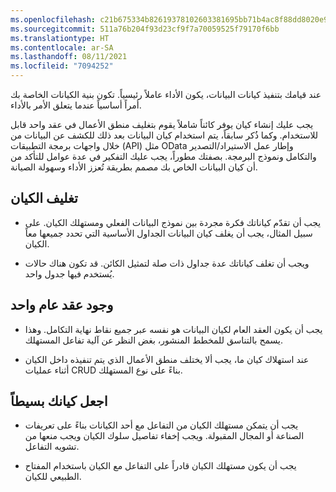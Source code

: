 ```yaml
---
ms.openlocfilehash: c21b675334b82619378102603381695bb71b4ac8f88dd8020e909feacee3e5e6
ms.sourcegitcommit: 511a76b204f93d23cf9f7a70059525f79170f6bb
ms.translationtype: HT
ms.contentlocale: ar-SA
ms.lasthandoff: 08/11/2021
ms.locfileid: "7094252"
---
```

عند قيامك بتنفيذ كيانات البيانات، يكون الأداء عاملاً رئيسياً. تكون بنية الكيانات الخاصة بك أمراً أساسياً عندما يتعلق الأمر بالأداء.

يجب عليك إنشاء كيان يوفر كائناً شاملاً يقوم بتغليف منطق الأعمال في عقد واحد قابل للاستخدام. وكما ذُكر سابقاً، يتم استخدام كيان البيانات بعد ذلك للكشف عن البيانات من خلال واجهات برمجة التطبيقات (API) مثل OData وإطار عمل الاستيراد/التصدير والتكامل ونموذج البرمجة. بصفتك مطوراً، يجب عليك التفكير في عدة عوامل للتأكد من أن كيان البيانات الخاص بك مصمم بطريقة تُعزز الأداء وسهولة الصيانة.  

## <a name="entity-encapsulation"></a>تغليف الكيان

-   يجب أن تقدّم كياناتك فكرة مجردة بين نموذج البيانات الفعلي ومستهلك الكيان. على سبيل المثال، يجب أن يغلف كيان البيانات الجداول الأساسية التي تحدد جميعها معاً الكيان.

-   ويجب أن تغلف كياناتك عدة جداول ذات صلة لتمثيل الكائن. قد تكون هناك حالات يُستخدم فيها جدول واحد.

## <a name="have-one-single-public-contract"></a>وجود عقد عام واحد

-   يجب أن يكون العقد العام لكيان البيانات هو نفسه عبر جميع نقاط نهاية التكامل. وهذا يسمح بالتناسق للمخطط المنشور، بغض النظر عن آلية تفاعل المستهلك.

-   عند استهلاك كيان ما، يجب ألا يختلف منطق الأعمال الذي يتم تنفيذه داخل الكيان أثناء عمليات CRUD بناءً على نوع المستهلك.

## <a name="keep-your-entity-simple"></a>اجعل كيانك بسيطاً

-   يجب أن يتمكن مستهلك الكيان من التفاعل مع أحد الكيانات بناءً على تعريفات الصناعة أو المجال المقبولة. ويجب إخفاء تفاصيل سلوك الكيان ويجب منعها من تشويه التفاعل.

-   يجب أن يكون مستهلك الكيان قادراً على التفاعل مع الكيان باستخدام المفتاح الطبيعي للكيان.
